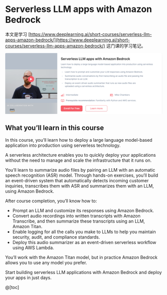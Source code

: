 

# Serverless LLM apps with Amazon Bedrock

本文是学习 [https://www.deeplearning.ai/short-courses/serverless-llm-apps-amazon-bedrock/](https://www.deeplearning.ai/short-courses/serverless-llm-apps-amazon-bedrock/) 这门课的学习笔记。

![image-20240522160241508](./assets/image-20240522160241508.png)





## What you’ll learn in this course

In this course, you’ll learn how to deploy a large language model-based application into production using serverless technology.

A serverless architecture enables you to quickly deploy your applications without the need to manage and scale the infrastructure that it runs on.

You’ll learn to summarize audio files by pairing an LLM with an automatic speech recognition (ASR) model. Through hands-on exercises, you’ll build an event-driven system that automatically detects incoming customer inquiries, transcribes them with ASR and summarizes them with an LLM, using Amazon Bedrock. 

After course completion, you’ll know how to:

- Prompt an LLM and customize its responses using Amazon Bedrock. 
- Convert audio recordings into written transcripts with Amazon Transcribe, and then summarize these transcripts using an LLM, Amazon Titan.
- Enable logging for all the calls you make to LLMs to help you maintain security, audit, and compliance standards.
- Deploy this audio summarizer as an event-driven serverless workflow using AWS Lambda.

You’ll work with the Amazon Titan model, but in practice Amazon Bedrock allows you to use any model you prefer.

Start building serverless LLM applications with Amazon Bedrock and deploy your apps in just days.



@[toc]

